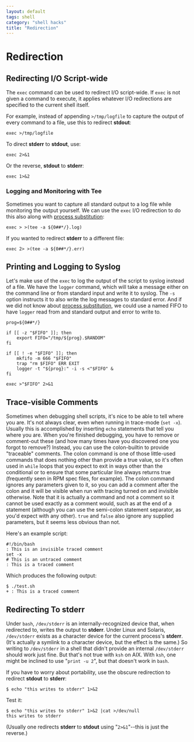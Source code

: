 ```yaml
---
layout: default
tags: shell
category: "shell hacks"
title: "Redirection"
---
```

Redirection
========================

Redirecting I/O Script-wide
---------------------------

The ```exec``` command can be used to redirect I/O script-wide. If ```exec```
is not given a command to execute, it applies whatever I/O redirections are
specified to the current shell itself.

For example, instead of appending ```>/tmp/logfile``` to capture the output of
every command to a file, use this to redirect **stdout**:

```
exec >/tmp/logfile
```

To direct **stderr** to **stdout**, use:

```
exec 2>&1
```

Or the reverse, **stdout** to **stderr**:

```
exec 1>&2
```

### Logging and Monitoring with Tee

Sometimes you want to capture all standard output to a log file while
monitoring the output yourself. We can use the ```exec``` I/O redirection to do
this also along with [process substitution][2]:

[2]: http://tldp.org/LDP/abs/html/process-sub.html

```
exec > >(tee -a ${0##*/}.log)
```

If you wanted to redirect **stderr** to a different file:

```
exec 2> >(tee -a ${0##*/}.err)
```

Printing and Logging to Syslog
------------------------------

Let's make use of the ```exec``` to log the output of the script to syslog
instead of a file. We have the ```logger``` command, which will take a
message either on the command line or from standard input and write it to
syslog. The ```-s``` option instructs it to also write the log messages to
standard error. And if we did not know about
[process substitution][2], we could
use a named FIFO to have ```logger``` read from and standard output and
error to write to.

```
prog=${0##*/}

if [[ -z "$FIFO" ]]; then
    export FIFO="/tmp/${prog}.$RANDOM"
fi

if [[ ! -e "$FIFO" ]]; then
    mkfifo -m 666 "$FIFO"
    trap "rm $FIFO" ERR EXIT
    logger -t "${prog}:" -i -s <"$FIFO" &
fi

exec >"$FIFO" 2>&1
```

Trace-visible Comments
----------------------

Sometimes when debugging shell scripts, it's nice to be able to tell where you
are.  It's not always clear, even when running in trace-mode (```set -x```).
Usually this is accomplished by inserting ```echo``` statements that tell you
where you are.  When you're finished debugging, you have to remove or
comment-out these (and how many times have you discovered one you forgot to
remove?)  Instead, you can use the colon-builtin to provide "traceable"
comments.  The colon command is one of those little-used commands that does
nothing other than provide a true value, so it's often used in ```while```
loops that you expect to exit in ways other than the conditional or to ensure
that some particular line always returns true (frequently seen in RPM spec
files, for example).  The colon command ignores any parameters given to it, so
you can add a comment after the colon and it will be visible when run with
tracing turned on and invisible otherwise.  Note that it is actually a command
and not a comment so it cannot be used exactly as a comment would, such as at
the end of a statement (although you can use the semi-colon statement
separator, as you'd expect with any other).  ```true``` and ```false``` also
ignore any supplied parameters, but it seems less obvious than not.

Here's an example script:

```
#!/bin/bash
: This is an invisible traced comment
set -x
# This is an untraced comment
: This is a traced comment
```

Which produces the following output:

```
$ ./test.sh
+ : This is a traced comment
```

Redirecting To stderr
---------------------

Under ```bash```, ```/dev/stderr``` is an internally-recognized device that,
when redirected to, writes the output to **stderr**.  Under Linux and Solaris,
```/dev/stderr``` exists as a character device for the current process's
**stderr**. (It's actually a symlink to a character device, but
the effect is the same.)  So writing to ```/dev/stderr``` in a shell that
didn't provide an internal ```/dev/stderr``` should work just fine.  But that's
not true with ```ksh``` on AIX.  With ```ksh```, one might be inclined to use
"```print -u 2```", but that doesn't work in ```bash```.

If you have to worry about portability, use the obscure redirection to redirect
**stdout** to **stderr**:

```
$ echo "this writes to stderr" 1>&2
```

Test it:

```
$ echo "this writes to stderr" 1>&2 |cat >/dev/null
this writes to stderr
```

(Usually one redirects **stderr** to **stdout** using "```2>&1```"--this is
just the reverse.)

